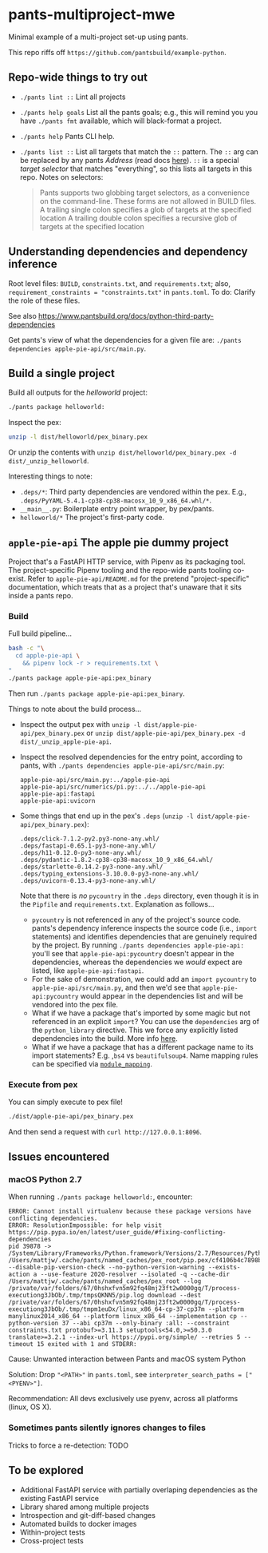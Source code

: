 # pants-multiproject-mwe

Minimal example of a multi-project set-up using pants.

This repo riffs off `https://github.com/pantsbuild/example-python`.

## Repo-wide things to try out

- `./pants lint ::` Lint all projects
- `./pants help goals` List all the pants goals; e.g., this will remind you you have `./pants fmt` available, which will black-format a project.
- `./pants help` Pants CLI help.
- `./pants list ::` List all targets that match the `::` pattern. The `::` arg can be replaced by any pants _Address_ (read docs [here](https://www.pantsbuild.org/v2.0/docs/targets#target-addresses)). `::` is a special _target selector_ that matches "everything", so this lists all targets in this repo. Notes on selectors:

  > Pants supports two globbing target selectors, as a convenience on the command-line. These forms are not allowed in BUILD files.
  > A trailing single colon specifies a glob of targets at the specified location
  > A trailing double colon specifies a recursive glob of targets at the specified location

## Understanding dependencies and dependency inference

Root level files: `BUILD`, `constraints.txt`, and `requirements.txt`; also, `requirement_constraints = "constraints.txt"` in `pants.toml`. To do: Clarify the role of these files.

See also https://www.pantsbuild.org/docs/python-third-party-dependencies

Get pants's view of what the dependencies for a given file are: `./pants dependencies apple-pie-api/src/main.py`.

## Build a single project

Build all outputs for the _helloworld_ project:

```bash
./pants package helloworld:
```

Inspect the pex:

```bash
unzip -l dist/helloworld/pex_binary.pex
```

Or unzip the contents with `unzip dist/helloworld/pex_binary.pex -d dist/_unzip_helloworld`.

Interesting things to note:

- `.deps/*`: Third party dependencies are vendored within the pex. E.g., `.deps/PyYAML-5.4.1-cp38-cp38-macosx_10_9_x86_64.whl/*`.
- `__main__.py`: Boilerplate entry point wrapper, by pex/pants.
- `helloworld/*` The project's first-party code.

## `apple-pie-api` The apple pie dummy project

Project that's a FastAPI HTTP service, with Pipenv as its packaging tool. The project-specific Pipenv tooling and the repo-wide pants tooling co-exist. Refer to `apple-pie-api/README.md` for the pretend "project-specific" documentation, which treats that as a project that's unaware that it sits inside a pants repo.

### Build

Full build pipeline...

```bash
bash -c "\
  cd apple-pie-api \
    && pipenv lock -r > requirements.txt \
"
./pants package apple-pie-api:pex_binary
```

Then run `./pants package apple-pie-api:pex_binary`.

Things to note about the build process...

- Inspect the output pex with `unzip -l dist/apple-pie-api/pex_binary.pex` or `unzip dist/apple-pie-api/pex_binary.pex -d dist/_unzip_apple-pie-api`.
- Inspect the resolved dependencies for the entry point, according to pants, with `./pants dependencies apple-pie-api/src/main.py`:

  ```text
  apple-pie-api/src/main.py:../apple-pie-api
  apple-pie-api/src/numerics/pi.py:../../apple-pie-api
  apple-pie-api:fastapi
  apple-pie-api:uvicorn
  ```

- Some things that end up in the pex's `.deps` (`unzip -l dist/apple-pie-api/pex_binary.pex`):

  ```text
  .deps/click-7.1.2-py2.py3-none-any.whl/
  .deps/fastapi-0.65.1-py3-none-any.whl/
  .deps/h11-0.12.0-py3-none-any.whl/
  .deps/pydantic-1.8.2-cp38-cp38-macosx_10_9_x86_64.whl/
  .deps/starlette-0.14.2-py3-none-any.whl/
  .deps/typing_extensions-3.10.0.0-py3-none-any.whl/
  .deps/uvicorn-0.13.4-py3-none-any.whl/
  ```

  Note that there is _no_ `pycountry` in the `.deps` directory, even though it is in the `Pipfile` and `requirements.txt`. Explanation as follows...

  - `pycountry` is not referenced in any of the project's source code. pants's dependency inference inspects the source code (i.e., `import` statements) and identifies dependencies that are genuinely required by the project. By running `./pants dependencies apple-pie-api:` you'll see that `apple-pie-api:pycountry` doesn't appear in the dependencies, whereas the dependencies we _would_ expect are listed, like `apple-pie-api:fastapi`.
  - For the sake of demonstration, we could add an `import pycountry` to `apple-pie-api/src/main.py`, and then we'd see that `apple-pie-api:pycountry` would appear in the dependencies list and will be vendored into the pex file.
  - What if we have a package that's imported by some magic but not referenced in an explicit `import`? You can use the `dependencies` arg of the `python_library` directive. This we force any explicitly listed dependencies into the build. More info [here](https://www.pantsbuild.org/docs/python-third-party-dependencies#basic-setup).
  - What if we have a package that has a different package name to its import statements? E.g. ,`bs4` vs `beautifulsoup4`.  Name mapping rules can be specified via [`module_mapping`](https://www.pantsbuild.org/docs/python-third-party-dependencies#basic-setup).

### Execute from pex

You can simply execute to pex file!

```bash
./dist/apple-pie-api/pex_binary.pex
```

And then send a request with `curl http://127.0.0.1:8096`.

## Issues encountered

### macOS Python 2.7

When running `./pants package helloworld:`, encounter:

```text
ERROR: Cannot install virtualenv because these package versions have conflicting dependencies.
ERROR: ResolutionImpossible: for help visit https://pip.pypa.io/en/latest/user_guide/#fixing-conflicting-dependencies
pid 39878 -> /System/Library/Frameworks/Python.framework/Versions/2.7/Resources/Python.app/Contents/MacOS/Python /Users/mattjw/.cache/pants/named_caches/pex_root/pip.pex/cf4106b4c7898b462f7c172dde686a9747103f1a --disable-pip-version-check --no-python-version-warning --exists-action a --use-feature 2020-resolver --isolated -q --cache-dir /Users/mattjw/.cache/pants/named_caches/pex_root --log /private/var/folders/67/0hshxfvn5m92fq48mj23ft2w0000gq/T/process-executiong3JbOb/.tmp/tmpsQKNN5/pip.log download --dest /private/var/folders/67/0hshxfvn5m92fq48mj23ft2w0000gq/T/process-executiong3JbOb/.tmp/tmpm1euDx/linux_x86_64-cp-37-cp37m --platform manylinux2014_x86_64 --platform linux_x86_64 --implementation cp --python-version 37 --abi cp37m --only-binary :all: --constraint constraints.txt protobuf>=3.11.3 setuptools<54.0,>=50.3.0 translate>=3.2.1 --index-url https://pypi.org/simple/ --retries 5 --timeout 15 exited with 1 and STDERR:
```

Cause: Unwanted interaction between Pants and macOS system Python

Solution: Drop `"<PATH>"` in `pants.toml`, see `interpreter_search_paths = ["<PYENV>"]`.

Recommendation: All devs exclusively use pyenv, across all platforms (linux, OS X).

### Sometimes pants silently ignores changes to files

Tricks to force a re-detection: TODO

## To be explored

- Additional FastAPI service with partially overlaping dependencies as the existing FastAPI service
- Library shared among multiple projects
- Introspection and git-diff-based changes
- Automated builds to docker images
- Within-project tests
- Cross-project tests
